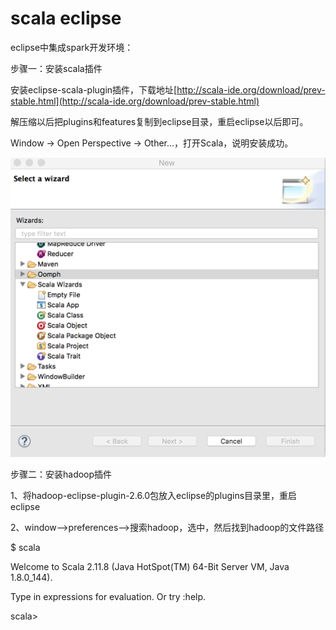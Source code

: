 # scala eclipse

eclipse中集成spark开发环境：

步骤一：安装scala插件

安装eclipse-scala-plugin插件，下载地址[http://scala-ide.org/download/prev-stable.html](http://scala-ide.org/download/prev-stable.html)

解压缩以后把plugins和features复制到eclipse目录，重启eclipse以后即可。

Window -&gt; Open Perspective -&gt; Other…，打开Scala，说明安装成功。

![](/assets/importsca.png)

步骤二：安装hadoop插件

1、将hadoop-eclipse-plugin-2.6.0包放入eclipse的plugins目录里，重启eclipse

2、window--&gt;preferences--&gt;搜索hadoop，选中，然后找到hadoop的文件路径

$ scala

Welcome to Scala 2.11.8 \(Java HotSpot\(TM\) 64-Bit Server VM, Java 1.8.0\_144\).

Type in expressions for evaluation. Or try :help.



scala&gt;

